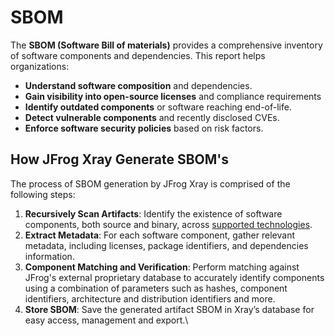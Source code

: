 # SBOM

The **SBOM (Software Bill of materials)** provides a comprehensive inventory of software components and dependencies. This report helps organizations:

* **Understand software composition** and dependencies.
* **Gain visibility into open-source licenses** and compliance requirements
* **Identify outdated components** or software reaching end-of-life.
* **Detect vulnerable components** and recently disclosed CVEs.
* **Enforce software security policies** based on risk factors.



## How JFrog Xray Generate SBOM's

The process of SBOM generation by JFrog Xray is comprised of the following steps:

1. **Recursively Scan Artifacts**: Identify the existence of software components, both source and binary, across [supported technologies](../../../supported-technologies.md).
2. **Extract Metadata**: For each software component, gather relevant metadata, including licenses, package identifiers, and dependencies information.
3. **Component Matching and Verification**: Perform matching against JFrog's external proprietary database to accurately identify components using a combination of parameters such as hashes, component identifiers, architecture and distribution identifiers and more.
4. **Store SBOM**: Save the generated artifact SBOM in Xray’s database for easy access, management and export.\
